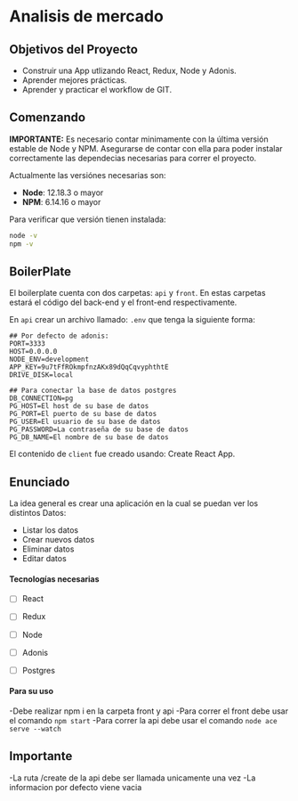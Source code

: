 
# Analisis de mercado


## Objetivos del Proyecto

- Construir una App utlizando React, Redux, Node y Adonis.
- Aprender mejores prácticas.
- Aprender y practicar el workflow de GIT.

## Comenzando

__IMPORTANTE:__ Es necesario contar minimamente con la última versión estable de Node y NPM. Asegurarse de contar con ella para poder instalar correctamente las dependecias necesarias para correr el proyecto.

Actualmente las versiónes necesarias son:

- __Node__: 12.18.3 o mayor
- __NPM__: 6.14.16 o mayor

Para verificar que versión tienen instalada:

```bash
node -v
npm -v
```


## BoilerPlate

El boilerplate cuenta con dos carpetas: `api` y `front`. En estas carpetas estará el código del back-end y el front-end respectivamente.

En `api` crear un archivo llamado: `.env` que tenga la siguiente forma:

```env
## Por defecto de adonis: 
PORT=3333
HOST=0.0.0.0
NODE_ENV=development
APP_KEY=9u7tFfROkmpfnzAKx89dQqCqvyphthtE
DRIVE_DISK=local

## Para conectar la base de datos postgres
DB_CONNECTION=pg
PG_HOST=El host de su base de datos 
PG_PORT=El puerto de su base de datos 
PG_USER=El usuario de su base de datos 
PG_PASSWORD=La contraseña de su base de datos 
PG_DB_NAME=El nombre de su base de datos 
```

El contenido de `client` fue creado usando: Create React App.

## Enunciado

La idea general es crear una aplicación en la cual se puedan ver los distintos Datos:

- Listar los datos
- Crear nuevos datos
- Eliminar datos
- Editar datos



#### Tecnologías necesarias

- [ ] React
- [ ] Redux
- [ ] Node
- [ ] Adonis
- [ ] Postgres


#### Para su uso

  -Debe realizar npm i en la carpeta front y api
  -Para correr el front debe usar el comando `npm start`
  -Para correr la api debe usar el comando `node ace serve --watch`

  ## Importante
  -La ruta /create de la api debe ser llamada unicamente una vez
  -La informacion por defecto viene vacia 
